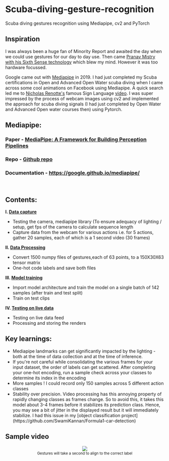 # Scuba-diving-gesture-recognition
Scuba diving gestures recognition using Mediapipe, cv2 and PyTorch

## Inspiration
I was always been a huge fan of Minority Report and awaited the day when we could use gestures for our day to day use. Then came [Pranav Mistry with his Sixth Sense technology](https://www.ted.com/talks/pranav_mistry_the_thrilling_potential_of_sixthsense_technology) which blew my mind. However it was too hardware focussed.

Google came out with [Mediapipe](https://research.google/pubs/pub48292/) in 2019. I had just completed my Scuba certifications in Open and Advanced Open Water scuba diving when I came across some cool animations on Facebook using Mediapipe. A quick search led me to [Nicholas Renotte's](https://www.linkedin.com/in/nicholasrenotte/) famous Sign Language [video](https://www.youtube.com/watch?v=doDUihpj6ro). I was super impressed by the process of webcam images using cv2 and implemented the approach for scuba diving signals (I had just completed by Open Water and Advanced Open water courses then) using Pytorch.

## Mediapipe:
### Paper - [MediaPipe: A Framework for Building Perception Pipelines](https://arxiv.org/abs/1906.08172)
### Repo - [Github repo](https://github.com/google/mediapipe)
### Documentation - https://google.github.io/mediapipe/
<br>


## Contents:
<b>I. [Data capture](https://github.com/SwamiKannan/Scuba-diving-gesture-recognition/blob/main/I.%20Data%20capture.ipynb)</b>
<ul><li>Testing the camera, mediapipe library (To ensure adequacy of lighting / setup, get fps of the camera to calculate sequence length</li>
<li> Capture data from the webcam for various actions i.e. for 5 actions, gather 20 samples, each of which is a 1 second video (30 frames)</li></ul>

<b>II. [Data Processing](https://github.com/SwamiKannan/Scuba-diving-gesture-recognition/blob/main/II.%20Data%20processing.ipynb) </b>
<ul><li> Convert 1500 numpy files of gestures,each of 63 points, to a 150X30X63 tensor matrix</li>
<li>One-hot code labels and save both files</li>
<liCreate train and test splits</li></ul>

<b>III. [Model training](https://github.com/SwamiKannan/Scuba-diving-gesture-recognition/blob/main/III.%20Training.ipynb)</b>
<ul><li>Import model architecture and train the model on a single batch of 142 samples (after train and test split)</li>
<li>Train on test clips</li></ul>

<b>IV. [Testing on live data](https://github.com/SwamiKannan/Scuba-diving-gesture-recognition/blob/main/IV.%20Testing%20on%20real-time%20data.ipynb)</b>
<ul><li>Testing on live data feed</li>
<li>Processing and storing the renders</li></ul>

## Key learnings:
<ul>
<li> Mediapipe landmarks can get significantly impacted by the lighting - both at the time of data collection and at the time of inference. </li>
<li> If you're not careful while consolidating the various frames for your input dataset, the order of labels can get scattered. After completing your one-hot encoding, run a sample check across your classes to determine its index in the encoding </li>
<li> More samples ! I could record only 150 samples across 5 different action classes </li>
<li> Stability over precision. Video processing has this annoying property of rapidly changing classes as frames change. So to avoid this, it takes this model about 3-4 frames before it stabilizes its prediction class. Hence, you may see a bit of jitter in the displayed result but it will immediately stabilize. I had this issue in my [object classification project](https://github.com/SwamiKannan/Formula1-car-detection)</li></ul>


## Sample video
<p align="center">
<img src="scuba_diving.gif"><br>
 <sub>Gestures will take a second to align to the correct label</sub>
</p>

 
